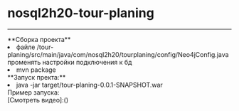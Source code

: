 # nosql2h20-tour-planing
<hr>
**Сборка проекта**<br>
  <li>файле /tour-planing/src/main/java/com/nosql2h20/tourplaning/config/Neo4jConfig.java променять настройки подключения к бд<br>
  <li> mvn package<br>
**Запуск пректа:**<br>
<li>java -jar target/tour-planing-0.0.1-SNAPSHOT.war<br>
Пример запуска:<br>
[Смотреть видео]:()